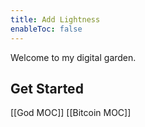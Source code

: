 ```yaml
---
title: Add Lightness
enableToc: false
---
```


Welcome to my digital garden.

## Get Started

[[God MOC]]
[[Bitcoin MOC]]

